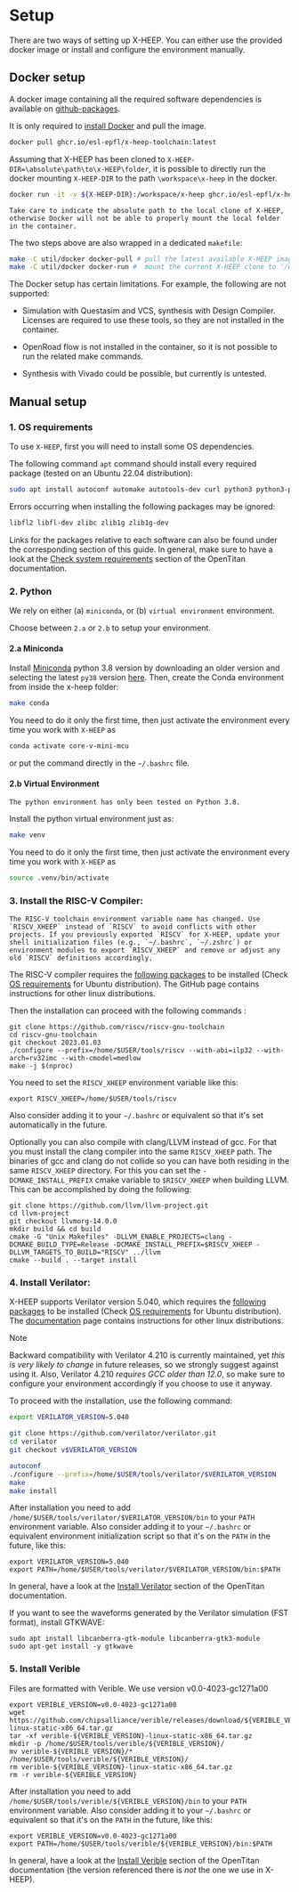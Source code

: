 # Setup

There are two ways of setting up X-HEEP. You can either use the provided docker image or install and configure the environment manually.

## Docker setup

A docker image containing all the required software dependencies is available on [github-packages](https://github.com/orgs/esl-epfl/packages/container/package/x-heep-toolchain).

It is only required to [install Docker](https://docs.docker.com/engine/install/) and pull the image.

```bash
docker pull ghcr.io/esl-epfl/x-heep-toolchain:latest
```

Assuming that X-HEEP has been cloned to `X-HEEP-DIR=\absolute\path\to\x-HEEP\folder`, it is possible to directly run the docker mounting `X-HEEP-DIR` to the path `\workspace\x-heep` in the docker.

```bash
docker run -it -v ${X-HEEP-DIR}:/workspace/x-heep ghcr.io/esl-epfl/x-heep-toolchain
```

```{warning}
Take care to indicate the absolute path to the local clone of X-HEEP, otherwise Docker will not be able to properly mount the local folder in the container.
```

The two steps above are also wrapped in a dedicated `makefile`:
```bash
make -C util/docker docker-pull # pull the latest available X-HEEP image
make -C util/docker docker-run #  mount the current X-HEEP clone to '/workspace/x-heep'
```

The Docker setup has certain limitations. For example, the following are not supported:

- Simulation with Questasim and VCS, synthesis with Design Compiler. Licenses are required to use these tools, so they are not installed in the container.

- OpenRoad flow is not installed in the container, so it is not possible to run the related make commands.

- Synthesis with Vivado could be possible, but currently is untested.

## Manual setup

### 1. OS requirements

To use `X-HEEP`, first you will need to install some OS dependencies.

The following command `apt` command should install every required package (tested on an Ubuntu 22.04 distribution):
```bash
sudo apt install autoconf automake autotools-dev curl python3 python3-pip python3-tomli libmpc-dev libmpfr-dev libgmp-dev gawk build-essential bison flex texinfo gperf libtool patchutils bc zlib1g-dev libexpat-dev ninja-build git cmake libglib2.0-dev libslirp-dev help2man perl make g++ libfl2 libfl-dev zlibc zlib1g zlib1g-dev ccache mold libgoogle-perftools-dev numactl
```

Errors occurring when installing the following packages may be ignored:
```bash
libfl2 libfl-dev zlibc zlib1g zlib1g-dev
```

Links for the packages relative to each software can also be found under the corresponding section of this guide. In general, make sure to have a look at the [Check system requirements](https://opentitan.org/book/doc/getting_started/index.html) section of the OpenTitan documentation.

### 2. Python

We rely on either (a) `miniconda`, or (b) `virtual environment` environment.

Choose between `2.a` or `2.b` to setup your environment.

#### 2.a Miniconda

Install [Miniconda](https://www.anaconda.com/docs/getting-started/miniconda/install#quickstart-install-instructions) python 3.8 version by downloading an older version and selecting the latest `py38` version [here](https://repo.anaconda.com/miniconda/). Then, create the Conda environment from inside the x-heep folder:

```bash
make conda
```

You need to do it only the first time, then just activate the environment every time you work with `X-HEEP` as

```bash
conda activate core-v-mini-mcu
```
or put the command directly in the `~/.bashrc` file.

#### 2.b Virtual Environment

```{note}
The python environment has only been tested on Python 3.8.
```

Install the python virtual environment just as:

```bash
make venv
```

You need to do it only the first time, then just activate the environment every time you work with `X-HEEP` as

```bash
source .venv/bin/activate
```

### 3. Install the RISC-V Compiler:

```{warning}
The RISC-V toolchain environment variable name has changed. Use `RISCV_XHEEP` instead of `RISCV` to avoid conflicts with other projects. If you previously exported `RISCV` for X-HEEP, update your shell initialization files (e.g., `~/.bashrc`, `~/.zshrc`) or environment modules to export `RISCV_XHEEP` and remove or adjust any old `RISCV` definitions accordingly.
```

The RISC-V compiler requires the [following packages](https://github.com/riscv-collab/riscv-gnu-toolchain) to be installed (Check [OS requirements](#1-os-requirements) for Ubuntu distribution). The GitHub page contains instructions for other linux distributions.

Then the installation can proceed with the following commands :
```
git clone https://github.com/riscv/riscv-gnu-toolchain
cd riscv-gnu-toolchain
git checkout 2023.01.03
./configure --prefix=/home/$USER/tools/riscv --with-abi=ilp32 --with-arch=rv32imc --with-cmodel=medlow
make -j $(nproc)
```
You need to set the `RISCV_XHEEP` environment variable like this:

```
export RISCV_XHEEP=/home/$USER/tools/riscv
```
Also consider adding it to your `~/.bashrc` or equivalent so that it's set automatically in the future. 

Optionally you can also compile with clang/LLVM instead of gcc. For that you must install the clang compiler into the same `RISCV_XHEEP` path. The binaries of gcc and clang do not collide so you can have both residing in the same `RISCV_XHEEP` directory. For this you can set the `-DCMAKE_INSTALL_PREFIX` cmake variable to `$RISCV_XHEEP` when building LLVM. This can be accomplished by doing the following:

```
git clone https://github.com/llvm/llvm-project.git
cd llvm-project
git checkout llvmorg-14.0.0
mkdir build && cd build
cmake -G "Unix Makefiles" -DLLVM_ENABLE_PROJECTS=clang -DCMAKE_BUILD_TYPE=Release -DCMAKE_INSTALL_PREFIX=$RISCV_XHEEP -DLLVM_TARGETS_TO_BUILD="RISCV" ../llvm
cmake --build . --target install
```

### 4. Install Verilator:

X-HEEP supports Verilator version 5.040, which requires the [following packages](https://verilator.org/guide/latest/install.html) to be installed (Check [OS requirements](#1-os-requirements) for Ubuntu distribution). The [documentation](https://verilator.org/guide/latest/install.html) page contains instructions for other linux distributions. 

> [!Note]
> Backward compatibility with Verilator 4.210 is currently maintained, yet _this is very likely to change_ in future releases, so we strongly suggest against using it. Also, Verilator 4.210 _requires GCC older than 12.0_, so make sure to configure your environment accordingly if you choose to use it anyway.

To proceed with the installation, use the following command:

```bash
export VERILATOR_VERSION=5.040

git clone https://github.com/verilator/verilator.git
cd verilator
git checkout v$VERILATOR_VERSION

autoconf
./configure --prefix=/home/$USER/tools/verilator/$VERILATOR_VERSION
make
make install
```

After installation you need to add `/home/$USER/tools/verilator/$VERILATOR_VERSION/bin` to your `PATH` environment variable. Also consider adding it to your `~/.bashrc` or equivalent environment initialization script so that it's on the `PATH` in the future, like this:

```
export VERILATOR_VERSION=5.040
export PATH=/home/$USER/tools/verilator/$VERILATOR_VERSION/bin:$PATH
```

In general, have a look at the [Install Verilator](https://opentitan.org/book/doc/getting_started/setup_verilator.html) section of the OpenTitan documentation.

If you want to see the waveforms generated by the Verilator simulation (FST format), install GTKWAVE:

```
sudo apt install libcanberra-gtk-module libcanberra-gtk3-module
sudo apt-get install -y gtkwave
```

### 5. Install Verible

Files are formatted with Verible. We use version v0.0-4023-gc1271a00

```
export VERIBLE_VERSION=v0.0-4023-gc1271a00
wget https://github.com/chipsalliance/verible/releases/download/${VERIBLE_VERSION}/verible-${VERIBLE_VERSION}-linux-static-x86_64.tar.gz
tar -xf verible-${VERIBLE_VERSION}-linux-static-x86_64.tar.gz
mkdir -p /home/$USER/tools/verible/${VERIBLE_VERSION}/
mv verible-${VERIBLE_VERSION}/* /home/$USER/tools/verible/${VERIBLE_VERSION}/
rm verible-${VERIBLE_VERSION}-linux-static-x86_64.tar.gz
rm -r verible-${VERIBLE_VERSION}
```

After installation you need to add `/home/$USER/tools/verible/${VERIBLE_VERSION}/bin` to your `PATH` environment variable. Also consider adding it to your `~/.bashrc` or equivalent so that it's on the `PATH` in the future, like this:

```
export VERIBLE_VERSION=v0.0-4023-gc1271a00
export PATH=/home/$USER/tools/verible/${VERIBLE_VERSION}/bin:$PATH
```

In general, have a look at the [Install Verible](https://opentitan.org/book/doc/getting_started/index.html#step-7a-install-verible-optional) section of the OpenTitan documentation (the version referenced there is _not_ the one we use in X-HEEP).
